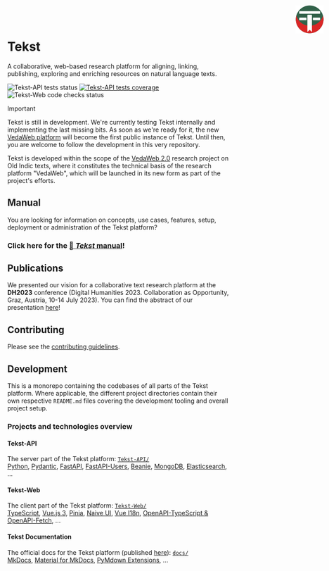 # Tekst <!-- omit in toc -->

<img width="64" height="64" align="right" style="position: absolute;  top: 0; right: 0; padding: 12px; z-index: 9" src="Tekst-Web/src/assets/logo.png" alt="Tekst logo"/>

A collaborative, web-based research platform for aligning, linking, publishing, exploring and enriching resources on natural language texts.

![Tekst-API tests status](https://img.shields.io/github/actions/workflow/status/VedaWebProject/Tekst/api-tests.yml?label=API%20tests)
[![Tekst-API tests coverage](https://img.shields.io/coverallsCoverage/github/VedaWebProject/Tekst?branch=main&label=API%20tests%20coverage)](https://coveralls.io/github/VedaWebProject/Tekst?branch=main)
![Tekst-Web code checks status](https://img.shields.io/github/actions/workflow/status/VedaWebProject/Tekst/web-checks.yml?label=client%20checks)

> [!IMPORTANT]
> Tekst is still in development. We're currently testing Tekst internally and implementing the last missing bits. As soon as we're ready for it, the new [VedaWeb platform](https://vedaweb.uni-koeln.de) will become the first public instance of Tekst. Until then, you are welcome to follow the development in this very repository.

Tekst is developed within the scope of the [VedaWeb 2.0](https://vedaweb.uni-koeln.de/) research project on Old Indic texts, where it constitutes the technical basis of the research platform "VedaWeb", which will be launched in its new form as part of the project's efforts.


## Manual

You are looking for information on concepts, use cases, features, setup, deployment or administration of the Tekst platform?

<!-- I know this is a sin – and it hurts me, too. But I need the bigger font on this. -->

### Click here for the [📖 _Tekst_ manual](https://vedawebproject.github.io/Tekst)!


## Publications

We presented our vision for a collaborative text research platform at the **DH2023** conference (Digital Humanities 2023. Collaboration as Opportunity, Graz, Austria, 10-14 July 2023). You can find the abstract of our presentation [here](https://doi.org/10.5281/zenodo.8107794)!


## Contributing

Please see the [contributing guidelines](CONTRIBUTING.md).


## Development

This is a monorepo containing the codebases of all parts of the Tekst platform. Where applicable, the different project directories contain their own respective `README.md` files covering the development tooling and overall project setup.

### Projects and technologies overview

#### Tekst-API
The server part of the Tekst platform: [`Tekst-API/`](Tekst-API) \
[Python](https://github.com/python/cpython), [Pydantic](https://github.com/pydantic/pydantic), [FastAPI](https://github.com/tiangolo/fastapi), [FastAPI-Users](https://github.com/fastapi-users/fastapi-users), [Beanie](https://github.com/BeanieODM/beanie), [MongoDB](https://github.com/mongodb/mongo), [Elasticsearch](https://github.com/elastic/elasticsearch), ...

#### Tekst-Web
The client part of the Tekst platform: [`Tekst-Web/`](Tekst-Web) \
[TypeScript](https://github.com/microsoft/TypeScript), [Vue.js 3](https://github.com/vuejs/core), [Pinia](https://github.com/vuejs/pinia), [Naive UI](https://github.com/tusen-ai/naive-ui), [Vue I18n](https://github.com/intlify/vue-i18n), [OpenAPI-TypeScript & OpenAPI-Fetch](https://github.com/openapi-ts/openapi-typescript), ...

#### Tekst Documentation
The official docs for the Tekst platform (published [here](https://vedawebproject.github.io/Tekst)): [`docs/`](docs) \
[MkDocs](https://github.com/mkdocs/mkdocs), [Material for MkDocs](https://github.com/squidfunk/mkdocs-material), [PyMdown Extensions](https://github.com/facelessuser/pymdown-extensions), ...
